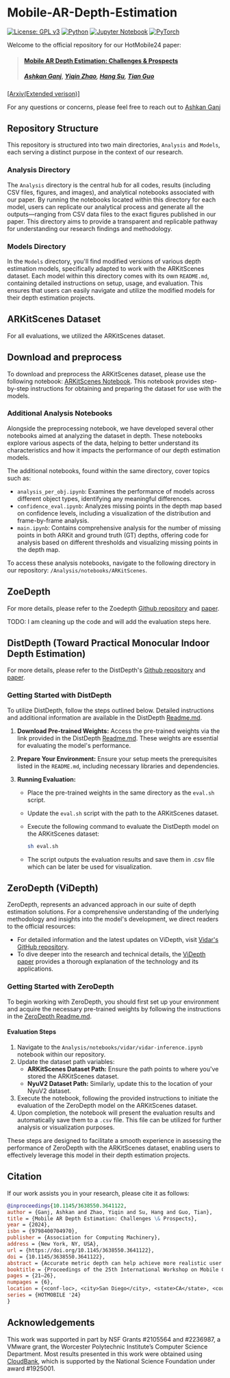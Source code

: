 # Mobile-AR-Depth-Estimation

[![License: GPL v3](https://img.shields.io/badge/License-GPLv3-green.svg)](https://www.gnu.org/licenses/gpl-3.0) [![Python](https://img.shields.io/badge/python-3670A0?style=for-the-badge&logo=python&logoColor=ffdd54)](https://www.python.org/) [![Jupyter Notebook](https://img.shields.io/badge/jupyter-%23FA0F00.svg?style=for-the-badge&logo=jupyter&logoColor=white)](https://jupyter.org/) [![PyTorch](https://img.shields.io/badge/PyTorch-%23EE4C2C.svg?style=for-the-badge&logo=PyTorch&logoColor=white)](https://pytorch.org/)

Welcome to the official repository for our HotMobile24 paper:

>#### [Mobile AR Depth Estimation: Challenges &amp; Prospects](https://dl.acm.org/doi/10.1145/3638550.3641122)
>
> ##### [Ashkan Ganj](https://ashkanganj.me/), [Yiqin Zhao](https://yiqinzhao.me/), [Hang Su](https://suhangpro.github.io/), [Tian Guo](https://tianguo.info/)

[[Arxiv(Extended verison)]](https://arxiv.org/pdf/2310.14437.pdf)

For any questions or concerns, please feel free to reach out to [Ashkan Ganj](mailto:aganj@wpi.edu)

## Repository Structure

This repository is structured into two main directories, `Analysis` and `Models`, each serving a distinct purpose in the context of our research.

### Analysis Directory

The `Analysis` directory is the central hub for all codes, results (including CSV files, figures, and images), and analytical notebooks associated with our paper. By running the notebooks located within this directory for each model, users can replicate our analytical process and generate all the outputs—ranging from CSV data files to the exact figures published in our paper. This directory aims to provide a transparent and replicable pathway for understanding our research findings and methodology.

### Models Directory

In the `Models` directory, you'll find modified versions of various depth estimation models, specifically adapted to work with the ARKitScenes dataset. Each model within this directory comes with its own `README.md`, containing detailed instructions on setup, usage, and evaluation. This ensures that users can easily navigate and utilize the modified models for their depth estimation projects.

## ARKitScenes Dataset

For all evaluations, we utilized the ARKitScenes dataset.

## Download and preprocess

To download and preprocess the ARKitScenes dataset, please use the following notebook: [ARKitScenes Notebook](/Analysis/notebooks/ARKitScenes/download_preprocess.ipynb). This notebook provides step-by-step instructions for obtaining and preparing the dataset for use with the models.

### Additional Analysis Notebooks

Alongside the preprocessing notebook, we have developed several other notebooks aimed at analyzing the dataset in depth. These notebooks explore various aspects of the data, helping to better understand its characteristics and how it impacts the performance of our depth estimation models.

The additional notebooks, found within the same directory, cover topics such as:

- `analysis_per_obj.ipynb`: Examines the performance of models across different object types, identifying any meaningful differences.
- `confidence_eval.ipynb`: Analyzes missing points in the depth map based on confidence levels, including a visualization of the distribution and frame-by-frame analysis.
- `main.ipynb`: Contains comprehensive analysis for the number of missing points in both ARKit and ground truth (GT) depths, offering code for analysis based on different thresholds and visualizing missing points in the depth map.

To access these analysis notebooks, navigate to the following directory in our repository: `/Analysis/notebooks/ARKitScenes`.

## ZoeDepth

For more details, please refer to the Zoedepth <a href="https://github.com/isl-org/ZoeDepth">Github repository</a> and <a href="https://arxiv.org/abs/2302.12288">paper</a>.

TODO: I am cleaning up the code and will add the evaluation steps here.

## DistDepth (Toward Practical Monocular Indoor Depth Estimation)

For more details, please refer to the DistDepth's <a href="https://github.com/facebookresearch/DistDepth">Github repository</a> and <a href="https://arxiv.org/abs/2112.02306">paper</a>.

### Getting Started with DistDepth

To utilize DistDepth, follow the steps outlined below. Detailed instructions and additional information are available in the DistDepth [Readme.md](models/DistDepth/README.md).

1. **Download Pre-trained Weights:** Access the pre-trained weights via the link provided in the DistDepth [Readme.md](models/DistDepth/README.md). These weights are essential for evaluating the model's performance.

2. **Prepare Your Environment:** Ensure your setup meets the prerequisites listed in the `README.md`, including necessary libraries and dependencies.

3. **Running Evaluation:**
   - Place the pre-trained weights in the same directory as the `eval.sh` script.
   - Update the `eval.sh` script with the path to the ARKitScenes dataset.
   - Execute the following command to evaluate the DistDepth model on the ARKitScenes dataset:

     ```bash
     sh eval.sh
     ```

   - The script outputs the evaluation results and save them in .csv file which can be later be used for visualization.

## ZeroDepth (ViDepth)

ZeroDepth, represents an advanced approach in our suite of depth estimation solutions. For a comprehensive understanding of the underlying methodology and insights into the model's development, we direct readers to the official resources:

- For detailed information and the latest updates on ViDepth, visit [Vidar's GitHub repository](https://github.com/TRI-ML/vidar).
- To dive deeper into the research and technical details, the [ViDepth paper](https://arxiv.org/abs/2306.17253) provides a thorough explanation of the technology and its applications.

### Getting Started with ZeroDepth

To begin working with ZeroDepth, you should first set up your environment and acquire the necessary pre-trained weights by following the instructions in the [ZeroDepth Readme.md](https://github.com/cake-lab/Mobile-AR-Depth-Estimation/blob/main/models/vidar/README.md).

#### Evaluation Steps

1. Navigate to the `Analysis/notebooks/vidar/vidar-inference.ipynb` notebook within our repository.
2. Update the dataset path variables:
   - **ARKitScenes Dataset Path:** Ensure the path points to where you've stored the ARKitScenes dataset.
   - **NyuV2 Dataset Path:** Similarly, update this to the location of your NyuV2 dataset.
3. Execute the notebook, following the provided instructions to initiate the evaluation of the ZeroDepth model on the ARKitScenes dataset.
4. Upon completion, the notebook will present the evaluation results and automatically save them to a `.csv` file. This file can be utilized for further analysis or visualization purposes.

These steps are designed to facilitate a smooth experience in assessing the performance of ZeroDepth with the ARKitScenes dataset, enabling users to effectively leverage this model in their depth estimation projects.

## Citation

If our work assists you in your research, please cite it as follows:

```bibtex
@inproceedings{10.1145/3638550.3641122,
author = {Ganj, Ashkan and Zhao, Yiqin and Su, Hang and Guo, Tian},
title = {Mobile AR Depth Estimation: Challenges \& Prospects},
year = {2024},
isbn = {9798400704970},
publisher = {Association for Computing Machinery},
address = {New York, NY, USA},
url = {https://doi.org/10.1145/3638550.3641122},
doi = {10.1145/3638550.3641122},
abstract = {Accurate metric depth can help achieve more realistic user interactions such as object placement and occlusion detection in mobile augmented reality (AR). However, it can be challenging to obtain metricly accurate depth estimation in practice. We tested four different state-of-the-art (SOTA) monocular depth estimation models on a newly introduced dataset (ARKitScenes) and observed obvious performance gaps on this real-world mobile dataset. We categorize the challenges to hardware, data, and model-related challenges and propose promising future directions, including (i) using more hardware-related information from the mobile device's camera and other available sensors, (ii) capturing high-quality data to reflect real-world AR scenarios, and (iii) designing a model architecture to utilize the new information.},
booktitle = {Proceedings of the 25th International Workshop on Mobile Computing Systems and Applications},
pages = {21–26},
numpages = {6},
location = {<conf-loc>, <city>San Diego</city>, <state>CA</state>, <country>USA</country>, </conf-loc>},
series = {HOTMOBILE '24}
}
```

## Acknowledgements

This work was supported in part by NSF Grants #2105564 and #2236987, a VMware grant, the Worcester Polytechnic Institute’s Computer Science Department. Most results presented in this work were obtained using <a href="https://www.cloudbank.org/">CloudBank</a>, which is supported by the National Science Foundation under award #1925001.
